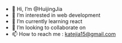 - 👋 Hi, I’m @HuijingJia
- 👀 I’m interested in web development
- 🌱 I’m currently learning react
- 💞️ I’m looking to collaborate on 
- 📫 How to reach me : katejia15@gmail.com

<!---
HuijingJia/HuijingJia is a ✨ special ✨ repository because its `README.md` (this file) appears on your GitHub profile.
You can click the Preview link to take a look at your changes.
--->
